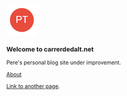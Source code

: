 ![Image](./assets/logo.png)
### Welcome to carrerdedalt.net
Pere's personal blog site under improvement.
 
[About](https://carrerdedalt.net/about) 

[Link to another page](./another-page.html).

